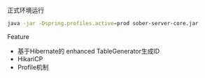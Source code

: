 

正式环境运行

``` bash
java -jar -Dspring.profiles.active=prod sober-server-core.jar
```

Feature

* 基于Hibernate的 enhanced TableGenerator生成ID
* HikariCP
* Profile机制

